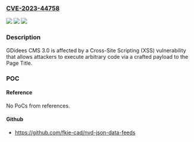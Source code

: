 ### [CVE-2023-44758](https://cve.mitre.org/cgi-bin/cvename.cgi?name=CVE-2023-44758)
![](https://img.shields.io/static/v1?label=Product&message=n%2Fa&color=blue)
![](https://img.shields.io/static/v1?label=Version&message=n%2Fa&color=blue)
![](https://img.shields.io/static/v1?label=Vulnerability&message=n%2Fa&color=brighgreen)

### Description

GDidees CMS 3.0 is affected by a Cross-Site Scripting (XSS) vulnerability that allows attackers to execute arbitrary code via a crafted payload to the Page Title.

### POC

#### Reference
No PoCs from references.

#### Github
- https://github.com/fkie-cad/nvd-json-data-feeds

